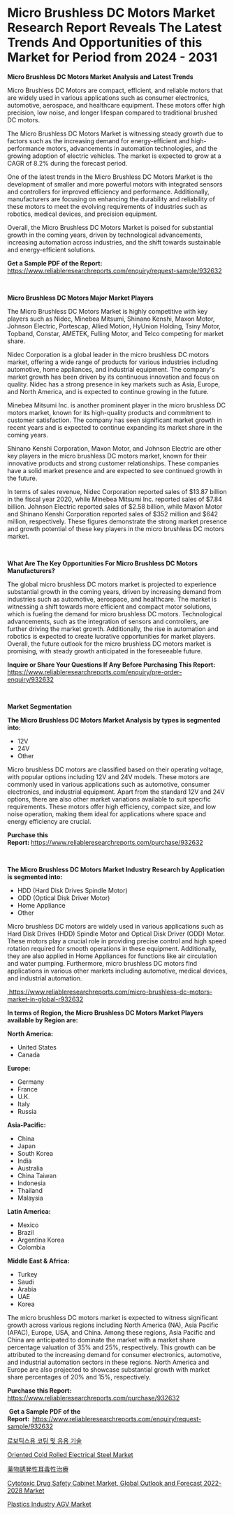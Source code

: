 <p><h1>Micro Brushless DC Motors Market Research Report Reveals The Latest Trends And Opportunities of this Market for Period from 2024 - 2031</h1></p><p><strong>Micro Brushless DC Motors Market Analysis and Latest Trends</strong></p>
<p><p>Micro Brushless DC Motors are compact, efficient, and reliable motors that are widely used in various applications such as consumer electronics, automotive, aerospace, and healthcare equipment. These motors offer high precision, low noise, and longer lifespan compared to traditional brushed DC motors.</p><p>The Micro Brushless DC Motors Market is witnessing steady growth due to factors such as the increasing demand for energy-efficient and high-performance motors, advancements in automation technologies, and the growing adoption of electric vehicles. The market is expected to grow at a CAGR of 8.2% during the forecast period.</p><p>One of the latest trends in the Micro Brushless DC Motors Market is the development of smaller and more powerful motors with integrated sensors and controllers for improved efficiency and performance. Additionally, manufacturers are focusing on enhancing the durability and reliability of these motors to meet the evolving requirements of industries such as robotics, medical devices, and precision equipment.</p><p>Overall, the Micro Brushless DC Motors Market is poised for substantial growth in the coming years, driven by technological advancements, increasing automation across industries, and the shift towards sustainable and energy-efficient solutions.</p></p>
<p><strong>Get a Sample PDF of the Report:&nbsp;</strong> <a href="https://www.reliableresearchreports.com/enquiry/request-sample/932632">https://www.reliableresearchreports.com/enquiry/request-sample/932632</a></p>
<p>&nbsp;</p>
<p><strong>Micro Brushless DC Motors Major Market Players</strong></p>
<p><p>The Micro Brushless DC Motors Market is highly competitive with key players such as Nidec, Minebea Mitsumi, Shinano Kenshi, Maxon Motor, Johnson Electric, Portescap, Allied Motion, HyUnion Holding, Tsiny Motor, Topband, Constar, AMETEK, Fulling Motor, and Telco competing for market share. </p><p>Nidec Corporation is a global leader in the micro brushless DC motors market, offering a wide range of products for various industries including automotive, home appliances, and industrial equipment. The company's market growth has been driven by its continuous innovation and focus on quality. Nidec has a strong presence in key markets such as Asia, Europe, and North America, and is expected to continue growing in the future.</p><p>Minebea Mitsumi Inc. is another prominent player in the micro brushless DC motors market, known for its high-quality products and commitment to customer satisfaction. The company has seen significant market growth in recent years and is expected to continue expanding its market share in the coming years.</p><p>Shinano Kenshi Corporation, Maxon Motor, and Johnson Electric are other key players in the micro brushless DC motors market, known for their innovative products and strong customer relationships. These companies have a solid market presence and are expected to see continued growth in the future.</p><p>In terms of sales revenue, Nidec Corporation reported sales of $13.87 billion in the fiscal year 2020, while Minebea Mitsumi Inc. reported sales of $7.84 billion. Johnson Electric reported sales of $2.58 billion, while Maxon Motor and Shinano Kenshi Corporation reported sales of $352 million and $642 million, respectively. These figures demonstrate the strong market presence and growth potential of these key players in the micro brushless DC motors market.</p></p>
<p>&nbsp;</p>
<p><strong>What Are The Key Opportunities For Micro Brushless DC Motors Manufacturers?</strong></p>
<p><p>The global micro brushless DC motors market is projected to experience substantial growth in the coming years, driven by increasing demand from industries such as automotive, aerospace, and healthcare. The market is witnessing a shift towards more efficient and compact motor solutions, which is fueling the demand for micro brushless DC motors. Technological advancements, such as the integration of sensors and controllers, are further driving the market growth. Additionally, the rise in automation and robotics is expected to create lucrative opportunities for market players. Overall, the future outlook for the micro brushless DC motors market is promising, with steady growth anticipated in the foreseeable future.</p></p>
<p><strong>Inquire or Share Your Questions If Any Before Purchasing This Report:</strong> <a href="https://www.reliableresearchreports.com/enquiry/pre-order-enquiry/932632">https://www.reliableresearchreports.com/enquiry/pre-order-enquiry/932632</a></p>
<p>&nbsp;</p>
<p><strong>Market Segmentation</strong></p>
<p><strong>The Micro Brushless DC Motors Market Analysis by types is segmented into:</strong></p>
<p><ul><li>12V</li><li>24V</li><li>Other</li></ul></p>
<p><p>Micro brushless DC motors are classified based on their operating voltage, with popular options including 12V and 24V models. These motors are commonly used in various applications such as automotive, consumer electronics, and industrial equipment. Apart from the standard 12V and 24V options, there are also other market variations available to suit specific requirements. These motors offer high efficiency, compact size, and low noise operation, making them ideal for applications where space and energy efficiency are crucial.</p></p>
<p><strong>Purchase this Report:&nbsp;</strong><a href="https://www.reliableresearchreports.com/purchase/932632">https://www.reliableresearchreports.com/purchase/932632</a></p>
<p>&nbsp;</p>
<p><strong>The Micro Brushless DC Motors Market Industry Research by Application is segmented into:</strong></p>
<p><ul><li>HDD (Hard Disk Drives Spindle Motor)</li><li>ODD (Optical Disk Driver Motor)</li><li>Home Appliance</li><li>Other</li></ul></p>
<p><p>Micro brushless DC motors are widely used in various applications such as Hard Disk Drives (HDD) Spindle Motor and Optical Disk Driver (ODD) Motor. These motors play a crucial role in providing precise control and high speed rotation required for smooth operations in these equipment. Additionally, they are also applied in Home Appliances for functions like air circulation and water pumping. Furthermore, micro brushless DC motors find applications in various other markets including automotive, medical devices, and industrial automation.</p></p>
<p><a href="https://www.reliableresearchreports.com/micro-brushless-dc-motors-market-in-global-r932632">&nbsp;https://www.reliableresearchreports.com/micro-brushless-dc-motors-market-in-global-r932632</a></p>
<p><strong>In terms of Region, the Micro Brushless DC Motors Market Players available by Region are:</strong></p>
<p>
    <p> <strong> North America: </strong>
        <ul>
            <li>United States</li>
            <li>Canada</li>
        </ul>
        </p> 
    <p> <strong> Europe: </strong>
        <ul>
            <li>Germany</li>
            <li>France</li>
            <li>U.K.</li>
            <li>Italy</li>
            <li>Russia</li>
        </ul>
        </p> 
    <p> <strong> Asia-Pacific: </strong>
        <ul>
            <li>China</li>
            <li>Japan</li>
            <li>South Korea</li>
            <li>India</li>
            <li>Australia</li>
            <li>China Taiwan</li>
            <li>Indonesia</li>
            <li>Thailand</li>
            <li>Malaysia</li>
        </ul>
        </p> 
    <p> <strong> Latin America: </strong>
        <ul>
            <li>Mexico</li>
            <li>Brazil</li>
            <li>Argentina Korea</li>
            <li>Colombia</li>
        </ul>
        </p> 
    <p> <strong> Middle East & Africa: </strong>
        <ul>
            <li>Turkey</li>
            <li>Saudi</li>
            <li>Arabia</li>
            <li>UAE</li>
            <li>Korea</li>
        </ul>
    </p>
    </p>
<p><p>The micro brushless DC motors market is expected to witness significant growth across various regions including North America (NA), Asia Pacific (APAC), Europe, USA, and China. Among these regions, Asia Pacific and China are anticipated to dominate the market with a market share percentage valuation of 35% and 25%, respectively. This growth can be attributed to the increasing demand for consumer electronics, automotive, and industrial automation sectors in these regions. North America and Europe are also projected to showcase substantial growth with market share percentages of 20% and 15%, respectively.</p></p>
<p><strong>Purchase this Report: </strong><a href="https://www.reliableresearchreports.com/purchase/932632">https://www.reliableresearchreports.com/purchase/932632</a></p>
<p>&nbsp;<strong>Get a Sample PDF of the Report:&nbsp;&nbsp;</strong><a href="https://www.reliableresearchreports.com/enquiry/request-sample/932632">https://www.reliableresearchreports.com/enquiry/request-sample/932632</a></p>
<p><strong></strong></p>
<p><p><a href="https://medium.com/@greggibson7876/%EB%A1%9C%EB%B4%87-%EC%8B%9C%EC%9E%A5%EC%9A%A9-%EC%BD%94%ED%8C%85-%EB%B0%8F-%EC%9D%91%EC%9A%A9%EA%B8%B0%EC%88%A0%EC%9D%98-%EC%8B%A0%ED%9D%A5-%ED%8A%B8%EB%A0%8C%EB%93%9C-2024%EB%85%84%EB%B6%80%ED%84%B0-2031%EB%85%84%EA%B9%8C%EC%A7%80%EC%9D%98-%EC%84%B8%EA%B3%84%EC%A0%81-%EC%A0%84%EB%A7%9D%EA%B3%BC-%EB%AF%B8%EB%9E%98-%EC%A0%84%EB%A7%9D-53275e54cab0">로보틱스용 코팅 및 응용 기술</a></p><p><a href="https://github.com/irfadac/Market-Research-Report-List-4/blob/main/oriented-cold-rolled-electrical-steel-market.md">Oriented Cold Rolled Electrical Steel Market</a></p><p><a href="https://medium.com/@hattietromp/%E8%96%AC%E7%89%A9%E8%AA%98%E7%99%BA%E6%80%A7%E8%80%B3%E6%AF%92%E6%80%A7%E6%B2%BB%E7%99%82%E5%B8%82%E5%A0%B4%E8%A6%8F%E6%A8%A1%E3%81%AF%E5%B9%B4%E5%B9%B3%E5%9D%87%E6%88%90%E9%95%B7%E7%8E%874-1-%E3%81%A7%E6%88%90%E9%95%B7%E3%81%97%E3%81%A6%E3%81%8A%E3%82%8A-%E3%81%93%E3%81%AE%E3%83%AC%E3%83%9D%E3%83%BC%E3%83%88%E3%81%AF%E3%82%BF%E3%82%A4%E3%83%97-%E3%82%A2%E3%83%97%E3%83%AA%E3%82%B1%E3%83%BC%E3%82%B7%E3%83%A7%E3%83%B3-%E6%88%90%E9%95%B7-%E3%81%8A%E3%82%88%E3%81%B32024%E5%B9%B4%E3%81%8B%E3%82%892031%E5%B9%B4%E3%81%BE%E3%81%A7%E3%81%AE%E4%BA%88%E6%B8%AC%E5%88%86%E6%9E%90%E3%82%92%E3%82%AB%E3%83%90%E3%83%BC%E3%81%97%E3%81%A6%E3%81%84%E3%81%BE%E3%81%99-ed6398e68420">薬物誘発性耳毒性治療</a></p><p><a href="https://issuu.com/reportprime-2/docs/cytotoxic-drug-safety-cabinet-marke_c25d485398013e">Cytotoxic Drug Safety Cabinet Market, Global Outlook and Forecast 2022-2028 Market</a></p><p><a href="https://github.com/ashepherd82/Market-Research-Report-List-6/blob/main/plastics-industry-agv-market.md">Plastics Industry AGV Market</a></p></p>